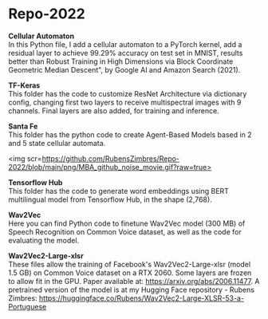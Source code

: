 # Repo-2022  
  
<b>Cellular Automaton</b>  
In this Python file, I add a cellular automaton to a PyTorch kernel, add a residual layer to achieve 99.29% accuracy on test set in MNIST, results better than Robust Training in High Dimensions via Block Coordinate Geometric Median Descent", by Google AI and Amazon Search (2021).
  
<b>TF-Keras</b>  
This folder has the code to customize ResNet Architecture via dictionary config, changing first two layers to receive multispectral images with 9 channels. Final layers are also added, for training and inference.  
  
<b>Santa Fe</b>  
This folder has the python code to create Agent-Based Models based in 2 and 5 state cellular automata.  

<img scr=https://github.com/RubensZimbres/Repo-2022/blob/main/png/MBA_github_noise_movie.gif?raw=true>

<b>Tensorflow Hub</b>  
This folder has the code to generate word embeddings using BERT multilingual model from Tensorflow Hub, in the shape (2,768).  
  
<b>Wav2Vec</b>  
Here you can find Python code to finetune Wav2Vec model (300 MB) of Speech Recognition on Common Voice dataset, as well as the code for evaluating the model. 
  
<b>Wav2Vec2-Large-xlsr</b>  
These files allow the training of Facebook's Wav2Vec2-Large-xlsr (model 1.5 GB) on Common Voice dataset on a RTX 2060. Some layers are frozen to allow fit in the GPU. Paper available at: <a href="url">https://arxiv.org/abs/2006.11477</a>. A pretrained version of the model is at my Hugging Face repository - Rubens Zimbres: 
<a href="url">https://huggingface.co/Rubens/Wav2Vec2-Large-XLSR-53-a-Portuguese</a>  
